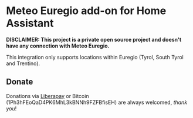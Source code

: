 # Meteo Euregio add-on for Home Assistant

__DISCLAIMER: This project is a private open source project and doesn't have any connection with Meteo Euregio.__

This integration only supports locations within Euregio (Tyrol, South Tyrol and Trentino).

## Donate

Donations via [Liberapay](https://liberapay.com/ilpianista) or Bitcoin (1Ph3hFEoQaD4PK6MhL3kBNNh9FZFBfisEH) are always welcomed, _thank you_!
